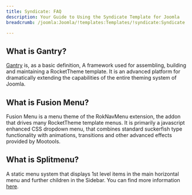 ```yaml
---
title: Syndicate: FAQ
description: Your Guide to Using the Syndicate Template for Joomla
breadcrumb: /joomla:Joomla/!templates:Templates/!syndicate:Syndicate

---
```


What is Gantry?
-----
[Gantry][gantry] is, as a basic definition, A framework used for assembling, building and maintaining a RocketTheme template. It is an advanced platform for dramatically extending the capabilities of the entire theming system of Joomla.

What is Fusion Menu?
-----
Fusion Menu is a menu theme of the RokNavMenu extension, the addon that drives many RocketTheme template menus. It is primarily a javascript enhanced CSS dropdown menu, that combines standard suckerfish type functionality with animations, transitions and other advanced effects provided by Mootools.

What is Splitmenu?
-----
A static menu system that displays 1st level items in the main horizontal menu and further children in the Sidebar. You can find more information [here][splitmenu].

[gantry]: http://gantry-framework.org/
[features]: http://demo.rockettheme.com/joomla-Templates/syndicate/features
[font]: http://www.fontsquirrel.com/fonts/ubuntu
[forum]: http://www.rockettheme.com/forum/joomla-template-syndicate/
[dropdown]: http://demo.rockettheme.com/joomla-Templates/syndicate/features/menu-options
[splitmenu]: http://demo.rockettheme.com/joomla-Templates/syndicate/features/menu-options
[extensions]: http://demo.rockettheme.com/joomla-Templates/syndicate/features/extensions
